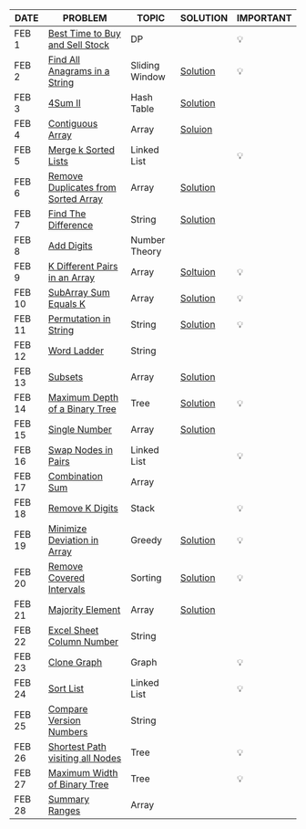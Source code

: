 |DATE|PROBLEM|TOPIC|SOLUTION|IMPORTANT|
|----|-----|----------|----------|-----|
|FEB 1|[Best Time to Buy and Sell Stock](https://leetcode.com/problems/best-time-to-buy-and-sell-stock/)|DP||💡
|FEB 2|[Find All Anagrams in a String](https://leetcode.com/problems/find-all-anagrams-in-a-string/)|Sliding Window|[Solution](https://github.com/utkarsh006/LeetCode-Grind/blob/main/FEB%20CHALLENGES/2_Return%20index%20of%20Anagrams.cpp)|💡
|FEB 3|[4Sum II](https://leetcode.com/problems/4sum-ii/)|Hash Table|[Solution](https://github.com/utkarsh006/LeetCode-Grind/blob/main/FEB%20CHALLENGES/FEB%203_4SUM.cpp)|
|FEB 4|[Contiguous Array](https://leetcode.com/problems/contiguous-array/)|Array|[Soluion](https://github.com/utkarsh006/LeetCode-Grind/blob/main/FEB%20CHALLENGES/FEB%204_Contiguous%20Array.cpp)|
|FEB 5|[Merge k Sorted Lists](https://leetcode.com/problems/merge-k-sorted-lists/)|Linked List||💡
|FEB 6|[Remove Duplicates from Sorted Array](https://leetcode.com/problems/remove-duplicates-from-sorted-array-ii/)|Array|[Solution](https://github.com/utkarsh006/LeetCode-Grind/blob/main/FEB%20CHALLENGES/FEB%206_Remove%20Duplicates%20from%20Sorted%20Array%20II.cpp)|
|FEB 7|[Find The Difference](https://leetcode.com/problems/find-the-difference/)|String|[Solution](https://github.com/utkarsh006/LeetCode-Grind/blob/main/FEB%20CHALLENGES/FEB%207_Difference%20in%20strings.cpp)|
|FEB 8|[Add Digits](https://leetcode.com/problems/add-digits/)|Number Theory||
|FEB 9|[K Different Pairs in an Array](https://leetcode.com/problems/k-diff-pairs-in-an-array/)|Array|[Soltuion](https://github.com/utkarsh006/LeetCode-Grind/blob/main/FEB%20CHALLENGES/FEB%209%20_K%20diff%20pairs%20in%20array.cpp)|💡
|FEB 10|[SubArray Sum Equals K](https://leetcode.com/problems/subarray-sum-equals-k/)|Array|[Solution](https://github.com/utkarsh006/LeetCode-Grind/blob/main/FEB%20CHALLENGES/FEB%2010_Subarray%20sum%20equals%20k.cpp)|💡
|FEB 11|[Permutation in String](https://leetcode.com/problems/permutation-in-string/)|String|[Solution](https://github.com/utkarsh006/LeetCode-Grind/blob/main/FEB%20CHALLENGES/FEB%2011_Permutations%20in%20string.cpp)|💡
|FEB 12|[Word Ladder](https://leetcode.com/problems/word-ladder/)|String||
|FEB 13|[Subsets](https://leetcode.com/problems/subsets/)|Array|[Solution](https://github.com/utkarsh006/LeetCode-Grind/blob/main/FEB%20CHALLENGES/FEB%2013_SUBSETS.cpp)|
|FEB 14|[Maximum Depth of a Binary Tree](https://leetcode.com/problems/maximum-depth-of-binary-tree/)|Tree|[Solution](https://github.com/utkarsh006/LeetCode-Grind/blob/main/FEB%20CHALLENGES/FEB%2014_Max%20depth%20of%20btree.cpp)|💡
|FEB 15|[Single Number](https://leetcode.com/problems/single-number/)|Array|[Solution](https://github.com/utkarsh006/LeetCode-Grind/blob/main/FEB%20CHALLENGES/FEB%2015_Single%20number.cpp)|
|FEB 16|[Swap Nodes in Pairs](https://leetcode.com/problems/swap-nodes-in-pairs/)|Linked List||💡
|FEB 17|[Combination Sum](https://leetcode.com/problems/combination-sum/)|Array||
|FEB 18|[Remove K Digits](https://leetcode.com/problems/remove-k-digits/)|Stack||💡
|FEB 19|[Minimize Deviation in Array](https://leetcode.com/problems/minimize-deviation-in-array/)|Greedy|[Solution](https://github.com/utkarsh006/LeetCode-Grind/blob/main/FEB%20CHALLENGES/FEB%2019_Minimize%20deviation%20in%20array.cpp)|💡
|FEB 20|[Remove Covered Intervals](https://leetcode.com/problems/remove-covered-intervals/)|Sorting|[Solution](https://github.com/utkarsh006/LeetCode-Grind/blob/main/FEB%20CHALLENGES/FEB%2020_Remove%20Covered%20Intervals.cpp)|💡
|FEB 21|[Majority Element](https://leetcode.com/problems/majority-element/)|Array|[Solution](https://github.com/utkarsh006/LeetCode-Grind/blob/main/FEB%20CHALLENGES/FEB%2021_Majority%20Element.cpp)|
|FEB 22|[Excel Sheet Column Number](https://leetcode.com/problems/excel-sheet-column-number/)|String||
|FEB 23|[Clone Graph](https://leetcode.com/problems/clone-graph/)|Graph||💡
|FEB 24|[Sort List](https://leetcode.com/problems/sort-list/)|Linked List||💡
|FEB 25|[Compare Version Numbers](https://leetcode.com/problems/compare-version-numbers/)|String||
|FEB 26|[Shortest Path visiting all Nodes](https://leetcode.com/problems/shortest-path-visiting-all-nodes/)|Tree||💡
|FEB 27|[Maximum Width of Binary Tree](https://leetcode.com/problems/maximum-width-of-binary-tree/)|Tree||💡
|FEB 28|[Summary Ranges](https://leetcode.com/problems/summary-ranges/)|Array||
